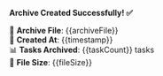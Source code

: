 **Archive Created Successfully! ✅**

📁 **Archive File**: {{archiveFile}}  
📅 **Created At**: {{timestamp}}  
📊 **Tasks Archived**: {{taskCount}} tasks  
💾 **File Size**: {{fileSize}}